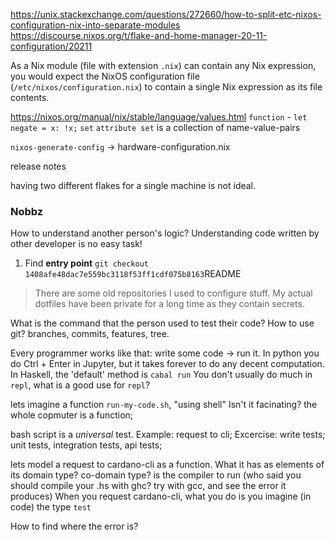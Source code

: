 https://unix.stackexchange.com/questions/272660/how-to-split-etc-nixos-configuration-nix-into-separate-modules
https://discourse.nixos.org/t/flake-and-home-manager-20-11-configuration/20211

As a Nix module (file with extension `.nix`) can contain any Nix expression, you would expect the NixOS configuration file (`/etc/nixos/configuration.nix`) to contain a single Nix expression as its file contents.

https://nixos.org/manual/nix/stable/language/values.html
`function` - `let negate = x: !x;`
`set`
`attribute set` is a collection of name-value-pairs

`nixos-generate-config` -> hardware-configuration.nix

release notes

having two different flakes for a single machine is not ideal.



### Nobbz
How to understand another person's logic? 
Understanding code written by other developer is no easy task!
1. Find **entry point**
`git checkout 1408afe48dac7e559bc3118f53ff1cdf075b8163`README
> There are some old repositories I used to configure stuff. My actual dotfiles have been private for a long time as they contain secrets.

What is the command that the person used to test their code?
How to use git?
branches, commits, features, tree.

Every programmer works like that: write some code -> run it.
In python you do Ctrl + Enter in Jupyter, but it takes forever to do any decent computation. 
In Haskell, the 'default' method is `cabal run`
You don't usually do much in `repl`, what is a good use for `repl`?

lets imagine a function `run-my-code.sh`, "using shell" 
Isn't it facinating? the whole copmuter is a function;  

bash script is a *universal* test. Example: request to cli; 
Excercise: write tests; unit tests, integration tests, api tests; 

lets model a request to cardano-cli as a function. 
What it has as elements of its domain type? co-domain type?
is the compiler to run (who said you should compile your .hs with ghc? try with gcc, and see the error it produces)
When you request cardano-cli, what you do is you imagine (in code) the type  `test` 

How to find where the error is? 